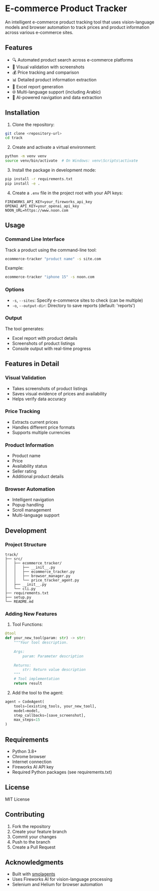 # E-commerce Product Tracker

An intelligent e-commerce product tracking tool that uses vision-language models and browser automation to track prices and product information across various e-commerce sites.

## Features

- 🔍 Automated product search across e-commerce platforms
- 📸 Visual validation with screenshots
- 💰 Price tracking and comparison
- 📊 Detailed product information extraction
- 📝 Excel report generation
- 🌐 Multi-language support (including Arabic)
- 🤖 AI-powered navigation and data extraction

## Installation

1. Clone the repository:
```bash
git clone <repository-url>
cd track
```

2. Create and activate a virtual environment:
```bash
python -m venv venv
source venv/bin/activate  # On Windows: venv\Scripts\activate
```

3. Install the package in development mode:
```bash
pip install -r requirements.txt
pip install -e .
```

4. Create a `.env` file in the project root with your API keys:
```env
FIREWORKS_API_KEY=your_fireworks_api_key
OPENAI_API_KEY=your_openai_api_key
NOON_URL=https://www.noon.com
```

## Usage

### Command Line Interface

Track a product using the command-line tool:

```bash
ecommerce-tracker "product name" -s site.com
```

Example:
```bash
ecommerce-tracker "iphone 15" -s noon.com
```

### Options

- `-s`, `--sites`: Specify e-commerce sites to check (can be multiple)
- `-o`, `--output-dir`: Directory to save reports (default: 'reports')

### Output

The tool generates:
- Excel report with product details
- Screenshots of product listings
- Console output with real-time progress

## Features in Detail

### Visual Validation
- Takes screenshots of product listings
- Saves visual evidence of prices and availability
- Helps verify data accuracy

### Price Tracking
- Extracts current prices
- Handles different price formats
- Supports multiple currencies

### Product Information
- Product name
- Price
- Availability status
- Seller rating
- Additional product details

### Browser Automation
- Intelligent navigation
- Popup handling
- Scroll management
- Multi-language support

## Development

### Project Structure
```
track/
├── src/
│   ├── ecommerce_tracker/
│   │   ├── __init__.py
│   │   ├── ecommerce_tracker.py
│   │   ├── browser_manager.py
│   │   └── price_tracker_agent.py
│   ├── __init__.py
│   └── cli.py
├── requirements.txt
├── setup.py
└── README.md
```

### Adding New Features

1. Tool Functions:
```python
@tool
def your_new_tool(param: str) -> str:
    """Your tool description.
    
    Args:
        param: Parameter description
        
    Returns:
        str: Return value description
    """
    # Tool implementation
    return result
```

2. Add the tool to the agent:
```python
agent = CodeAgent(
    tools=[existing_tools, your_new_tool],
    model=model,
    step_callbacks=[save_screenshot],
    max_steps=15
)
```

## Requirements

- Python 3.8+
- Chrome browser
- Internet connection
- Fireworks AI API key
- Required Python packages (see requirements.txt)

## License

MIT License

## Contributing

1. Fork the repository
2. Create your feature branch
3. Commit your changes
4. Push to the branch
5. Create a Pull Request

## Acknowledgments

- Built with [smolagents](https://github.com/smol-ai/smolagents)
- Uses Fireworks AI for vision-language processing
- Selenium and Helium for browser automation 